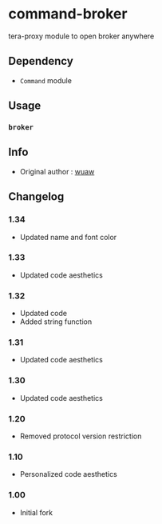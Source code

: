# command-broker
tera-proxy module to open broker anywhere

## Dependency
- `Command` module

## Usage
### `broker`

## Info
- Original author : [wuaw](https://github.com/wuaw)

## Changelog
### 1.34
- Updated name and font color
### 1.33
- Updated code aesthetics
### 1.32
- Updated code
- Added string function
### 1.31
- Updated code aesthetics
### 1.30
- Updated code aesthetics
### 1.20
- Removed protocol version restriction
### 1.10
- Personalized code aesthetics
### 1.00
- Initial fork
